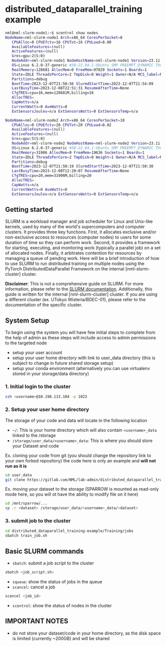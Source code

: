 # distributed_dataparallel_training example

```bash
nml@nml-slurm-node1:~$ scontrol show nodes
NodeName=nml-slurm-node1 Arch=x86_64 CoresPerSocket=8
   CPUAlloc=0 CPUEfctv=16 CPUTot=16 CPULoad=0.00
   AvailableFeatures=(null)
   ActiveFeatures=(null)
   Gres=gpu:2(S:0)
   NodeAddr=nml-slurm-node1 NodeHostName=nml-slurm-node1 Version=23.11.0
   OS=Linux 6.2.0-37-generic #38~22.04.1-Ubuntu SMP PREEMPT_DYNAMIC Thu Nov  2 18:01:13 UTC 2
   RealMemory=128681 AllocMem=0 FreeMem=97029 Sockets=1 Boards=1
   State=IDLE ThreadsPerCore=2 TmpDisk=0 Weight=1 Owner=N/A MCS_label=N/A
   Partitions=debug
   BootTime=2023-12-07T21:50:56 SlurmdStartTime=2023-12-07T21:54:09
   LastBusyTime=2023-12-08T22:51:31 ResumeAfterTime=None
   CfgTRES=cpu=16,mem=128681M,billing=16
   AllocTRES=
   CapWatts=n/a
   CurrentWatts=0 AveWatts=0
   ExtSensorsJoules=n/a ExtSensorsWatts=0 ExtSensorsTemp=n/a

NodeName=nml-slurm-node2 Arch=x86_64 CoresPerSocket=10
   CPUAlloc=0 CPUEfctv=20 CPUTot=20 CPULoad=0.02
   AvailableFeatures=(null)
   ActiveFeatures=(null)
   Gres=gpu:5(S:0)
   NodeAddr=nml-slurm-node2 NodeHostName=nml-slurm-node2 Version=23.11.0
   OS=Linux 6.2.0-37-generic #38~22.04.1-Ubuntu SMP PREEMPT_DYNAMIC Thu Nov  2 18:01:13 UTC 2
   RealMemory=31906 AllocMem=0 FreeMem=19636 Sockets=1 Boards=1
   State=IDLE ThreadsPerCore=2 TmpDisk=0 Weight=1 Owner=N/A MCS_label=N/A
   Partitions=debug
   BootTime=2023-12-07T21:50:19 SlurmdStartTime=2023-12-07T21:50:30
   LastBusyTime=2023-12-08T12:20:07 ResumeAfterTime=None
   CfgTRES=cpu=20,mem=31906M,billing=20
   AllocTRES=
   CapWatts=n/a
   CurrentWatts=0 AveWatts=0
   ExtSensorsJoules=n/a ExtSensorsWatts=0 ExtSensorsTemp=n/a

```

## Getting started

SLURM is a workload manager and job scheduler for Linux and Unix-like kernels, used by many of the world's supercomputers 
and computer clusters. It provides three key functions. First, it allocates exclusive and/or non-exclusive access to resources 
(computer nodes) to users for some duration of time so they can perform work. Second, it provides a framework for starting, 
executing, and monitoring work (typically a parallel job) on a set of allocated nodes. Finally, it arbitrates contention 
for resources by managing a queue of pending work. Here will be a brief introduction of how to use SLURM to run 
distributed training on multiple nodes using the PyTorch DistributedDataParallel Framework on the internal 
[nml-slurm-cluster] cluster.

**Disclaimer**: This is not a comprehensive guide on SLURM. For more information, please refer to the [SLURM documentation](https://slurm.schedmd.com/overview.html). Additionally, this guide is written for the internal [nml-slurm-cluster] cluster. If you are using a different cluster (ex. UTokyo Wisteria/BDEC-01), please refer to the documentation of the specific cluster.


## System Setup
To begin using the system you will have few initial steps to complete from the help of admin as these steps will include 
access to admin permissions to the targeted node
- setup your user account
- setup your user home directory with link to user_data directory (this is subject to change in future shared storage setup)
- setup your conda environment (alternatively you can use virtualenv stored in your storage/data directory)

### 1. Initial login to the cluster
```bash
ssh <username>@10.198.113.104 -p 1023
```


### 2. Setup your user home directory
The storage of your code and data will locate in the following location
- `~/`: This is your home directory which will also contain `<username>_data` linked to the /storage
- `/storage/user_data/<username>_data`: This is where you should store your Dataset and code

Ex. cloning your code from git (you should change the repository link to your own forked repository)
the code here is only an example and **will not run as it is**
```bash
cd user_data
git clone https://gitlab.com/NML/lab-admin/distributed_dataparallel_training-example.git
```

Ex. moving your dataset to the storage (SPARROW is mounted as read-only mode here, so you will ot have the ability to 
modify file on it here)
```bash
cd /mnt/sparrow/...
cp -r <dataset> /storage/user_data/<username>_data/<dataset>
```

### 3. submit job to the cluster
```bash
cd distributed_dataparallel_training-example/Training/jobs
sbatch train_job.sh
```


## Basic SLURM commands 
- `sbatch`: submit a job script to the cluster
```bash
sbatch <job_script.sh>
```
- `squeue`: show the status of jobs in the queue
- `scancel`: cancel a job
```bash
scancel <job_id>
```
- `scontrol`: show the status of nodes in the cluster


## IMPORTANT NOTES
- do not store your dataset/code in your home directory, as the disk space is limited (currently ~200GB) and will be shared
